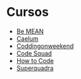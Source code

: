 # Cursos

- [Be MEAN]()
- [Caelum]()
- [Coddingonweekend](http://codingonweekend.com.br/)
- [Code Squad](http://code-squad.com/)
- [How to Code]()
- [Superquadra](http://www.superquadra.co)

